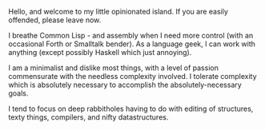 Hello, and welcome to my little opinionated island.  If you are easily offended, please leave now.

I breathe Common Lisp - and assembly when I need more control (with an occasional Forth or Smalltalk bender).  As a language geek, I can work with anything (except possibly Haskell which just annoying).

I am a minimalist and dislike most things, with a level of passion commensurate with the needless complexity involved.  I tolerate complexity which is absolutely necessary to accomplish the absolutely-necessary goals.

I tend to focus on deep rabbitholes having to do with editing of structures, texty things, compilers, and nifty datastructures.
<!--
**stacksmith/stacksmith** is a ✨ _special_ ✨ repository because its `README.md` (this file) appears on your GitHub profile.

Here are some ideas to get you started:

- 🔭 I’m currently working on ...
- 🌱 I’m currently learning ...
- 👯 I’m looking to collaborate on ...
- 🤔 I’m looking for help with ...
- 💬 Ask me about ...
- 📫 How to reach me: ...
- 😄 Pronouns: ...
- ⚡ Fun fact: ...
-->
